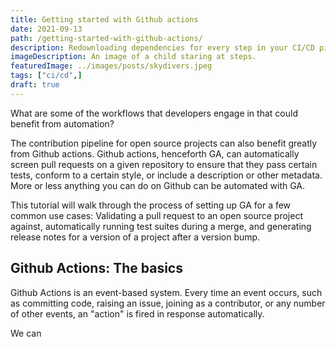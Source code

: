 ```yaml
---
title: Getting started with Github actions
date: 2021-09-13
path: /getting-started-with-github-actions/
description: Redownloading dependencies for every step in your CI/CD pipeline can be time consuming. You can dramatically speed up the build time of your application with caching, making your team more responsive to breaking changes and ultimately more productive. Here's how to do it.
imageDescription: An image of a child staring at steps.
featuredImage: ../images/posts/skydivers.jpeg
tags: ["ci/cd",]
draft: true
---
```


What are some of the workflows that developers engage in that could benefit from automation? 

The contribution pipeline for open source projects can also benefit greatly from Github actions. Github actions, henceforth GA, can automatically screen pull requests on a given repository to ensure that they pass certain tests, conform to a certain style, or include a description or other metadata. More or less anything you can do on Github can be automated with GA.

This tutorial will walk through the process of setting up GA for a few common use cases: Validating a pull request to an open source project against, automatically running test suites during a merge, and generating release notes for a version of a project after a version bump.

## Github Actions: The basics

Github Actions is an event-based system. Every time an event occurs, such as committing code, raising an issue, joining as a contributor, or any number of other events, an "action" is fired in response automatically.

We can 

